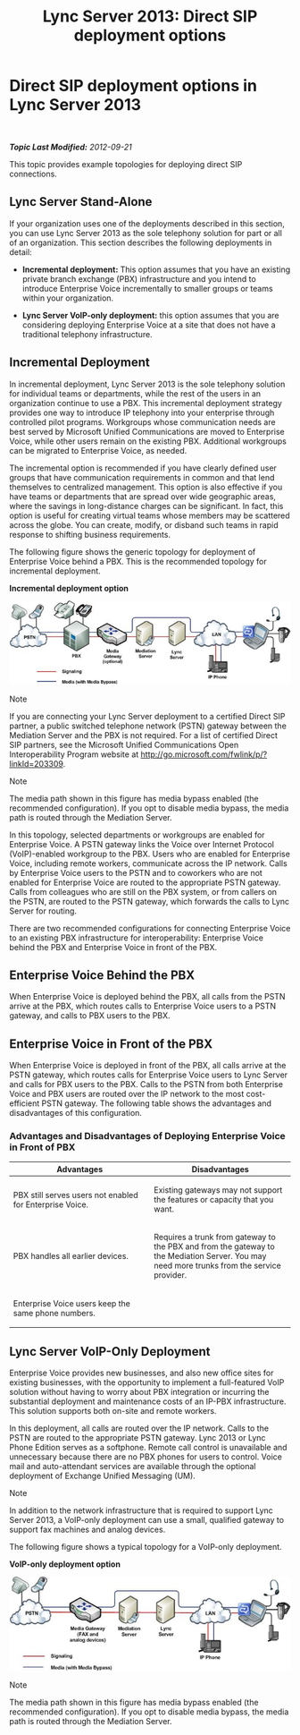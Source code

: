 ﻿---
title: 'Lync Server 2013: Direct SIP deployment options'
TOCTitle: Direct SIP deployment options
ms:assetid: 84691944-03f2-4a89-9f2b-1ab3d7f388cc
ms:mtpsurl: https://technet.microsoft.com/en-us/library/Gg398672(v=OCS.15)
ms:contentKeyID: 48184692
ms.date: 07/23/2014
mtps_version: v=OCS.15
---

<div data-xmlns="http://www.w3.org/1999/xhtml">

<div class="topic" data-xmlns="http://www.w3.org/1999/xhtml" data-msxsl="urn:schemas-microsoft-com:xslt" data-cs="http://msdn.microsoft.com/en-us/">

<div data-asp="http://msdn2.microsoft.com/asp">

# Direct SIP deployment options in Lync Server 2013

</div>

<div id="mainSection">

<div id="mainBody">

<span> </span>

_**Topic Last Modified:** 2012-09-21_

This topic provides example topologies for deploying direct SIP connections.

<div id="sectionSection0" class="section">

<span id="BKMK_CommunicationsServerStand_Alone"></span>

<div>

## Lync Server Stand-Alone

If your organization uses one of the deployments described in this section, you can use Lync Server 2013 as the sole telephony solution for part or all of an organization. This section describes the following deployments in detail:

  - **Incremental deployment:** This option assumes that you have an existing private branch exchange (PBX) infrastructure and you intend to introduce Enterprise Voice incrementally to smaller groups or teams within your organization.

  - **Lync Server VoIP-only deployment:** this option assumes that you are considering deploying Enterprise Voice at a site that does not have a traditional telephony infrastructure.

<div>

## Incremental Deployment

In incremental deployment, Lync Server 2013 is the sole telephony solution for individual teams or departments, while the rest of the users in an organization continue to use a PBX. This incremental deployment strategy provides one way to introduce IP telephony into your enterprise through controlled pilot programs. Workgroups whose communication needs are best served by Microsoft Unified Communications are moved to Enterprise Voice, while other users remain on the existing PBX. Additional workgroups can be migrated to Enterprise Voice, as needed.

The incremental option is recommended if you have clearly defined user groups that have communication requirements in common and that lend themselves to centralized management. This option is also effective if you have teams or departments that are spread over wide geographic areas, where the savings in long-distance charges can be significant. In fact, this option is useful for creating virtual teams whose members may be scattered across the globe. You can create, modify, or disband such teams in rapid response to shifting business requirements.

The following figure shows the generic topology for deployment of Enterprise Voice behind a PBX. This is the recommended topology for incremental deployment.

**Incremental deployment option**

![Departmental Migration Option diagram](images/Gg398672.e951ecf4-7cd2-425a-9106-76977492d682(OCS.15).jpg "Departmental Migration Option diagram")

<div class="alert">


> [!NOTE]
> If you are connecting your Lync Server deployment to a certified Direct SIP partner, a public switched telephone network (PSTN) gateway between the Mediation Server and the PBX is not required. For a list of certified Direct SIP partners, see the Microsoft Unified Communications Open Interoperability Program website at <A href="http://go.microsoft.com/fwlink/p/?linkid=203309">http://go.microsoft.com/fwlink/p/?linkId=203309</A>.



</div>

<div class="alert">


> [!NOTE]
> The media path shown in this figure has media bypass enabled (the recommended configuration). If you opt to disable media bypass, the media path is routed through the Mediation Server.



</div>

In this topology, selected departments or workgroups are enabled for Enterprise Voice. A PSTN gateway links the Voice over Internet Protocol (VoIP)-enabled workgroup to the PBX. Users who are enabled for Enterprise Voice, including remote workers, communicate across the IP network. Calls by Enterprise Voice users to the PSTN and to coworkers who are not enabled for Enterprise Voice are routed to the appropriate PSTN gateway. Calls from colleagues who are still on the PBX system, or from callers on the PSTN, are routed to the PSTN gateway, which forwards the calls to Lync Server for routing.

There are two recommended configurations for connecting Enterprise Voice to an existing PBX infrastructure for interoperability: Enterprise Voice behind the PBX and Enterprise Voice in front of the PBX.

<div>

## Enterprise Voice Behind the PBX

When Enterprise Voice is deployed behind the PBX, all calls from the PSTN arrive at the PBX, which routes calls to Enterprise Voice users to a PSTN gateway, and calls to PBX users to the PBX.

</div>

<div>

## Enterprise Voice in Front of the PBX

When Enterprise Voice is deployed in front of the PBX, all calls arrive at the PSTN gateway, which routes calls for Enterprise Voice users to Lync Server and calls for PBX users to the PBX. Calls to the PSTN from both Enterprise Voice and PBX users are routed over the IP network to the most cost-efficient PSTN gateway. The following table shows the advantages and disadvantages of this configuration.

### Advantages and Disadvantages of Deploying Enterprise Voice in Front of PBX

<table>
<colgroup>
<col style="width: 50%" />
<col style="width: 50%" />
</colgroup>
<thead>
<tr class="header">
<th>Advantages</th>
<th>Disadvantages</th>
</tr>
</thead>
<tbody>
<tr class="odd">
<td><p>PBX still serves users not enabled for Enterprise Voice.</p></td>
<td><p>Existing gateways may not support the features or capacity that you want.</p></td>
</tr>
<tr class="even">
<td><p>PBX handles all earlier devices.</p></td>
<td><p>Requires a trunk from gateway to the PBX and from the gateway to the Mediation Server. You may need more trunks from the service provider.</p></td>
</tr>
<tr class="odd">
<td><p>Enterprise Voice users keep the same phone numbers.</p></td>
<td><p> </p></td>
</tr>
</tbody>
</table>


</div>

</div>

<div>

## Lync Server VoIP-Only Deployment

Enterprise Voice provides new businesses, and also new office sites for existing businesses, with the opportunity to implement a full-featured VoIP solution without having to worry about PBX integration or incurring the substantial deployment and maintenance costs of an IP-PBX infrastructure. This solution supports both on-site and remote workers.

In this deployment, all calls are routed over the IP network. Calls to the PSTN are routed to the appropriate PSTN gateway. Lync 2013 or Lync Phone Edition serves as a softphone. Remote call control is unavailable and unnecessary because there are no PBX phones for users to control. Voice mail and auto-attendant services are available through the optional deployment of Exchange Unified Messaging (UM).

<div class="alert">


> [!NOTE]
> In addition to the network infrastructure that is required to support Lync Server 2013, a VoIP-only deployment can use a small, qualified gateway to support fax machines and analog devices.



</div>

The following figure shows a typical topology for a VoIP-only deployment.

**VoIP-only deployment option**

![Greenfidle deployment option](images/Gg398672.820dc5fe-0e20-431b-ae4e-fefdf2221d3b(OCS.15).jpg "Greenfidle deployment option")

<div class="alert">


> [!NOTE]
> The media path shown in this figure has media bypass enabled (the recommended configuration). If you opt to disable media bypass, the media path is routed through the Mediation Server.



</div>

</div>

</div>

</div>

</div>

<span> </span>

</div>

</div>

</div>

